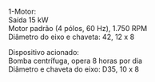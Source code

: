 1-Motor:  
Saída 15 kW  
Motor padrão (4 pólos, 60 Hz), 1.750 RPM  
Diâmetro do eixo e chaveta: 42, 12 x 8

Dispositivo acionado:  
Bomba centrífuga, opera 8 horas por dia  
Diâmetro e chaveta do eixo: D35, 10 x 8